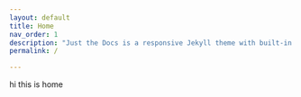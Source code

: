 ```yaml
---
layout: default
title: Home
nav_order: 1
description: "Just the Docs is a responsive Jekyll theme with built-in search that is easily customizable and hosted on GitHub Pages."
permalink: /

---
```


hi this is home
